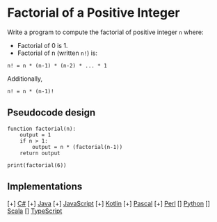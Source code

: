 # Factorial of a Positive Integer

Write a program to compute the factorial of positive integer `n` where:

* Factorial of 0 is 1.
* Factorial of n (written `n!`) is:

```text
n! = n * (n-1) * (n-2) * ... * 1
```

Additionally,

```text
n! = n * (n-1)!
```

## Pseudocode design

```text
function factorial(n):
    output = 1
    if n > 1:
        output = n * (factorial(n-1))
    return output

print(factorial(6))
```

## Implementations

[+] [C#](https://github.com/WalterMarch/wm-csharp-playground/tree/main/factorial)
[+] [Java](https://github.com/WalterMarch/wm-java-playground/tree/main/factorial)
[+] [JavaScript](https://github.com/WalterMarch/wm-javascript-playground/tree/main/factorial)
[+] [Kotlin](https://github.com/WalterMarch/wm-kotlin-playground/tree/main/factorial)
[+] [Pascal](https://github.com/WalterMarch/wm-pascal-playground/tree/main/factorial)
[+] [Perl](https://github.com/WalterMarch/wm-perl-playground/tree/main/factorial)
[] [Python](https://github.com/WalterMarch/wm-python-playground/tree/main/factorial)
[] [Scala](https://github.com/WalterMarch/wm-scala-playground/tree/main/factorial)
[] [TypeScript](https://github.com/WalterMarch/wm-typescript-playground/tree/main/factorial)